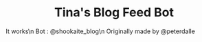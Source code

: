 <html>
<center><h1>Tina's Blog Feed Bot</h1></center>
</html>

It works\n
Bot : @shookaite_blog\n
Originally made by @peterdalle
